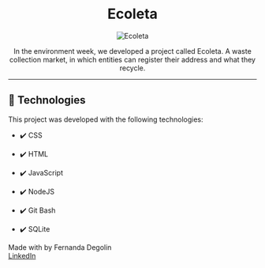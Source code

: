 <h1 align="center">
<br>
Ecoleta
</h1>



<div align="center" >
  <img src="https://i.ibb.co/vLF0FF4/ecoleta.png" alt="Ecoleta">
</div>

<p align="center">
In the environment week, we developed a project called Ecoleta. A waste collection market, in which entities can register their address and what they recycle.</p>

<hr />


## 🚀 Technologies

This project was developed with the following technologies:

- ✔️ CSS

- ✔️ HTML

- ✔️ JavaScript

- ✔️ NodeJS

- ✔️ Git Bash

- ✔️ SQLite

Made with by Fernanda Degolin </br>
[LinkedIn](https://www.linkedin.com/in/fernandadegolin/)
